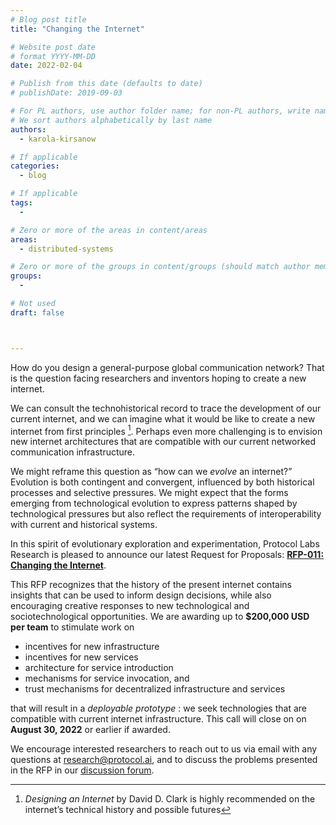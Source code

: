 ```yaml
---
# Blog post title
title: "Changing the Internet"

# Website post date
# format YYYY-MM-DD
date: 2022-02-04

# Publish from this date (defaults to date)
# publishDate: 2019-09-03

# For PL authors, use author folder name; for non-PL authors, write name as in paper within ""
# We sort authors alphabetically by last name
authors:
  - karola-kirsanow

# If applicable
categories:
  - blog

# If applicable
tags:
  -

# Zero or more of the areas in content/areas
areas:
  - distributed-systems

# Zero or more of the groups in content/groups (should match author membership)
groups:
  -

# Not used
draft: false



---
```


How do you design a general-purpose global communication network? That is the question facing researchers and inventors hoping to create a new internet.

We can consult the technohistorical record to trace the development of our current internet, and we can imagine what it would be like to create a new internet from first principles [^1]. Perhaps even more challenging is to envision new internet architectures that are compatible with our current networked communication infrastructure. 

We might reframe this question as “how can we *evolve* an internet?” Evolution is both contingent and convergent, influenced by both historical processes and selective pressures. We might expect that the forms emerging from technological evolution to express patterns shaped by technological pressures but also reflect the requirements of interoperability with current and historical systems.

In this spirit of evolutionary exploration and experimentation, Protocol Labs Research is pleased to announce our latest Request for Proposals:  [**RFP-011: Changing the Internet**](https://github.com/protocol/research-grants/blob/rpf-011/RFPs/rfp-011-changing-the-internet.md).

This RFP recognizes that the history of the present internet contains insights that can be used to inform design decisions, while also encouraging creative responses to new technological and sociotechnological opportunities. We are awarding up to **$200,000 USD per team** to stimulate work on 

- incentives for new infrastructure
- incentives for new services
- architecture for service introduction
- mechanisms for service invocation, and
- trust mechanisms for decentralized infrastructure and services

 that will result in a *deployable prototype* : we seek technologies that are compatible with current internet infrastructure. This call will close on on **August 30, 2022** or earlier if awarded. 

We encourage interested researchers to reach out to us via email with any questions at research@protocol.ai, and to discuss the problems presented in the RFP in our [discussion forum](https://github.com/protocol/research/discussions). 

[^1]: *Designing an Internet* by David D. Clark is highly recommended on  the internet’s technical history and possible futures
